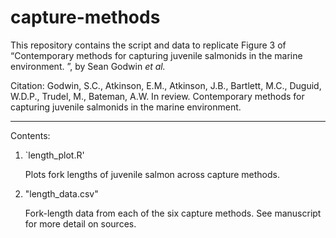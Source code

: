 # capture-methods
This repository contains the script and data to replicate Figure 3 of “Contemporary methods for capturing juvenile salmonids in the marine environment. ”, by Sean Godwin _et al._

Citation: Godwin, S.C., Atkinson, E.M., Atkinson, J.B., Bartlett, M.C., Duguid, W.D.P., Trudel, M., Bateman, A.W. In review. Contemporary methods for capturing juvenile salmonids in the marine environment. 

-----
Contents:
1. `length_plot.R'
   
   Plots fork lengths of juvenile salmon across capture methods.
2. "length_data.csv"

   Fork-length data from each of the six capture methods. See manuscript for more detail on sources.
